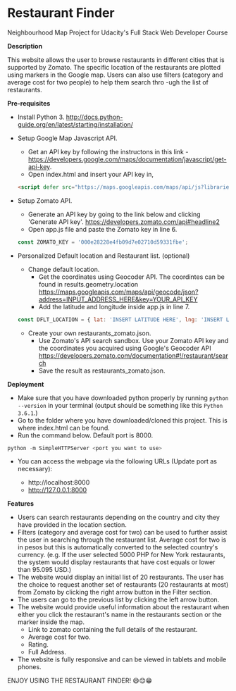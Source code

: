 # Restaurant Finder
Neighbourhood Map Project for Udacity's Full Stack Web Developer Course


__Description__

This website allows the user to browse restaurants in different cities that is supported by Zomato. The specific location of the restaurants are plotted using markers in the Google map. Users can also use filters (category and average cost for two people) to help them search thro
-ugh the list of restaurants.

__Pre-requisites__
- Install Python 3. http://docs.python-guide.org/en/latest/starting/installation/
- Setup Google Map Javascript API.
  - Get an API key by following the instructons in this link - https://developers.google.com/maps/documentation/javascript/get-api-key.
  - Open index.html and insert your API key in,
  ```html
  <script defer src="https://maps.googleapis.com/maps/api/js?libraries=places,geometry&key=YOUR_API_KEY"></script>
  ```
  
- Setup Zomato API.
  - Generate an API key by going to the link below and clicking 'Generate API key'.
  https://developers.zomato.com/api#headline2
  - Open app.js file and paste the Zomato key in line 6.
  ```javascript
  const ZOMATO_KEY = '000e28228e4fb09d7e02710d59331fbe';
  ```
  
- Personalized Default location and Restaurant list. (optional)
  - Change default location.
    - Get the coordinates using Geocoder API. The coordintes can be found in results.geometry.location
    https://maps.googleapis.com/maps/api/geocode/json?address=INPUT_ADDRESS_HERE&key=YOUR_API_KEY
    - Add the latitude and longitude inside app.js in line 7.
  ```javascript
  const DFLT_LOCATION = { lat: 'INSERT LATITUDE HERE', lng: 'INSERT LONGITUDE HERE' };
  ```
  - Create your own restaurants_zomato.json.
    - Use Zomato's API search sandbox. Use your Zomato API key and the coordinates you acquired using Google's Geocoder API
    https://developers.zomato.com/documentation#!/restaurant/search
    - Save the result as restaurants_zomato.json.
    
__Deployment__
- Make sure that you have downloaded python properly by running ```python --version``` in your terminal (output should be something like this ```Python 3.6.1```.)
- Go to the folder where you have downloaded/cloned this project. This is where index.html can be found.
- Run the command below. Default port is 8000.
```python
python -m SimpleHTTPServer <port you want to use>
```
-  You can access the webpage via the following URLs (Update port as necessary):

    - http://localhost:8000
    - http://127.0.0.1:8000
  
__Features__
- Users can search restaurants depending on the country and city they have provided in the location section.
- Filters (category and average cost for two) can be used to further assist the user in searching through the restaurant list.
  Average cost for two is in pesos but this is automatically converted to the selected country's currency. (e.g. If the user selected 5000 PHP for New York restaurants, the system would display restaurants that have cost equals or lower than 95.095 USD.)
- The website would display an initial list of 20 restaurants. The user has the choice to request another set of restaurants (20 restaurants at most) from Zomato by clicking the right arrow button in the Filter section. 
- The users can go to the previous list by clicking the left arrow button.
- The website would provide useful information about the restaurant when either you click the restaurant's name in the restaurants section or the marker inside the map.
  - Link to zomato containing the full details of the restaurant.
  - Average cost for two.
  - Rating.
  - Full Address.
- The website is fully responsive and can be viewed in tablets and mobile phones.

ENJOY USING THE RESTAURANT FINDER! :smile::blush::grin:
